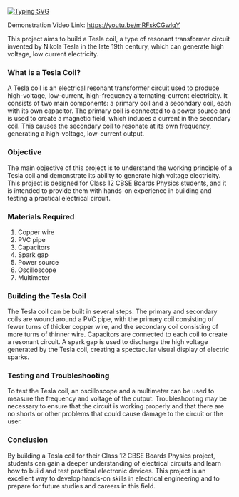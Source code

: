 
<a href="https://github.com/VIEKASH2001">
    <img src="https://readme-typing-svg.demolab.com?font=Georgia&size=18&duration=2000&pause=500&multiline=true&width=1000&height=380&lines=Tesla+Coil" alt="Typing SVG" />
</a>


Demonstration Video Link: https://youtu.be/mRFskCGwlqY

This project aims to build a Tesla coil, a type of resonant transformer circuit invented by Nikola Tesla in the late 19th century, which can generate high voltage, low current electricity.

### What is a Tesla Coil?
A Tesla coil is an electrical resonant transformer circuit used to produce high-voltage, low-current, high-frequency alternating-current electricity. It consists of two main components: a primary coil and a secondary coil, each with its own capacitor. The primary coil is connected to a power source and is used to create a magnetic field, which induces a current in the secondary coil. This causes the secondary coil to resonate at its own frequency, generating a high-voltage, low-current output.

### Objective
The main objective of this project is to understand the working principle of a Tesla coil and demonstrate its ability to generate high voltage electricity. This project is designed for Class 12 CBSE Boards Physics students, and it is intended to provide them with hands-on experience in building and testing a practical electrical circuit.

### Materials Required
1. Copper wire
2. PVC pipe
3. Capacitors
4. Spark gap
5. Power source
6. Oscilloscope
7. Multimeter

### Building the Tesla Coil
The Tesla coil can be built in several steps. The primary and secondary coils are wound around a PVC pipe, with the primary coil consisting of fewer turns of thicker copper wire, and the secondary coil consisting of more turns of thinner wire. Capacitors are connected to each coil to create a resonant circuit. A spark gap is used to discharge the high voltage generated by the Tesla coil, creating a spectacular visual display of electric sparks.

### Testing and Troubleshooting
To test the Tesla coil, an oscilloscope and a multimeter can be used to measure the frequency and voltage of the output. Troubleshooting may be necessary to ensure that the circuit is working properly and that there are no shorts or other problems that could cause damage to the circuit or the user.

### Conclusion
By building a Tesla coil for their Class 12 CBSE Boards Physics project, students can gain a deeper understanding of electrical circuits and learn how to build and test practical electronic devices. This project is an excellent way to develop hands-on skills in electrical engineering and to prepare for future studies and careers in this field.
